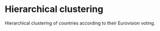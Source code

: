 # Hierarchical clustering
Hierarchical clustering of countries according to their Eurovision voting.
